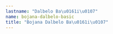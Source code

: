 ```yaml
---
lastname: "Dalbelo Ba\u0161i\u0107"
name: bojana-dalbelo-basic
title: "Bojana Dalbelo Ba\u0161i\u0107"
---
```

